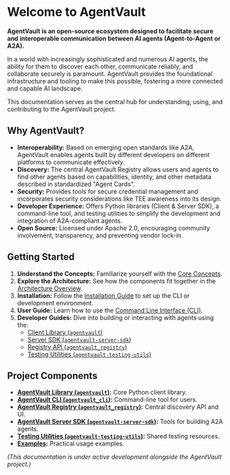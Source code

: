 # Welcome to AgentVault

**AgentVault is an open-source ecosystem designed to facilitate secure and interoperable communication between AI agents (Agent-to-Agent or A2A).**

In a world with increasingly sophisticated and numerous AI agents, the ability for them to discover each other, communicate reliably, and collaborate securely is paramount. AgentVault provides the foundational infrastructure and tooling to make this possible, fostering a more connected and capable AI landscape.

This documentation serves as the central hub for understanding, using, and contributing to the AgentVault project.

## Why AgentVault?

*   **Interoperability:** Based on emerging open standards like A2A, AgentVault enables agents built by different developers on different platforms to communicate effectively.
*   **Discovery:** The central AgentVault Registry allows users and agents to find other agents based on capabilities, identity, and other metadata described in standardized "Agent Cards".
*   **Security:** Provides tools for secure credential management and incorporates security considerations like TEE awareness into its design.
*   **Developer Experience:** Offers Python libraries (Client & Server SDK), a command-line tool, and testing utilities to simplify the development and integration of A2A-compliant agents.
*   **Open Source:** Licensed under Apache 2.0, encouraging community involvement, transparency, and preventing vendor lock-in.

## Getting Started

1.  **Understand the Concepts:** Familiarize yourself with the [Core Concepts](concepts.md).
2.  **Explore the Architecture:** See how the components fit together in the [Architecture Overview](architecture.md).
3.  **Installation:** Follow the [Installation Guide](installation.md) to set up the CLI or development environment.
4.  **User Guide:** Learn how to use the [Command Line Interface (CLI)](user_guide/cli.md).
5.  **Developer Guides:** Dive into building or interacting with agents using the:
    *   [Client Library (`agentvault`)](developer_guide/library.md)
    *   [Server SDK (`agentvault-server-sdk`)](developer_guide/server_sdk.md)
    *   [Registry API (`agentvault_registry`)](developer_guide/registry.md)
    *   [Testing Utilities (`agentvault-testing-utils`)](developer_guide/testing.md)

## Project Components

*   **[AgentVault Library (`agentvault`)](developer_guide/library.md):** Core Python client library.
*   **[AgentVault CLI (`agentvault_cli`)](user_guide/cli.md):** Command-line tool for users.
*   **[AgentVault Registry (`agentvault_registry`)](developer_guide/registry.md):** Central discovery API and UI.
*   **[AgentVault Server SDK (`agentvault-server-sdk`)](developer_guide/server_sdk.md):** Tools for building A2A agents.
*   **[Testing Utilities (`agentvault-testing-utils`)](developer_guide/testing.md):** Shared testing resources.
*   **[Examples](examples.md):** Practical usage examples.

*(This documentation is under active development alongside the AgentVault project.)*

